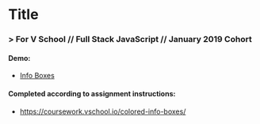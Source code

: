 # Title
### > For V School // Full Stack JavaScript // January 2019 Cohort

#### Demo:
- <a href="yw-colored-info-boxes.surge.sh" target="_blank">Info Boxes</a>

#### Completed according to assignment instructions: 
- https://coursework.vschool.io/colored-info-boxes/

